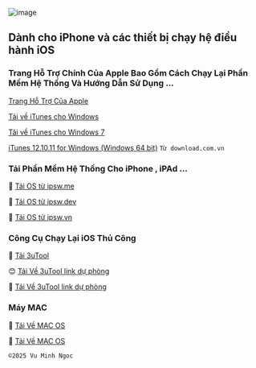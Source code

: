 ![image](https://github.com/user-attachments/assets/7950f067-0847-4290-88b6-c8b013a44020)
## Dành cho iPhone và các thiết bị chạy hệ điều hành iOS

### Trang Hỗ Trợ Chính Của Apple Bao Gồm Cách Chạy Lại Phần Mềm Hệ Thống Và Hướng Dẫn Sử Dụng ...

[Trang Hỗ Trợ Của Apple](https://support.apple.com/vi-vn/docs)

[Tải về iTunes cho Windows ](https://support.apple.com/vi-vn/118290)

[Tải về iTunes cho Windows 7](https://support.apple.com/en-vn/106379)

[iTunes 12.10.11 for Windows (Windows 64 bit)](https://download.com.vn/download/itunes-5385?linkid=14532) `Từ download.com.vn `

### Tải Phần Mềm Hệ Thống Cho iPhone , iPAd ...

🥰 [ Tải OS từ ipsw.me ](https://ipsw.me)

🥰 [ Tải OS từ ipsw.dev](https://ipsw.dev)

🥰 [Tải OS từ ipsw.vn](https://ipsw.vn)

### Công Cụ Chạy Lại iOS Thủ Công

🥰 [Tải 3uTool](https://m.3u.com)

😊 [ Tải Về 3uTool link dự phòng ](https://download.com.vn/3utools-105079)

🥰 [Tải Về 3uTool link dự phòng](https://taimienphi.vn/download-3utools-24163)

### Máy MAC

🤩 [ Tải Về MAC OS ](https://maclife.io/category/mac-application/bo-cai-dat-mac)

🤩 [ Tải Về MAC OS ](https://archive.org/details/macos_iso)

    ©️2025 Vu Minh Ngoc

